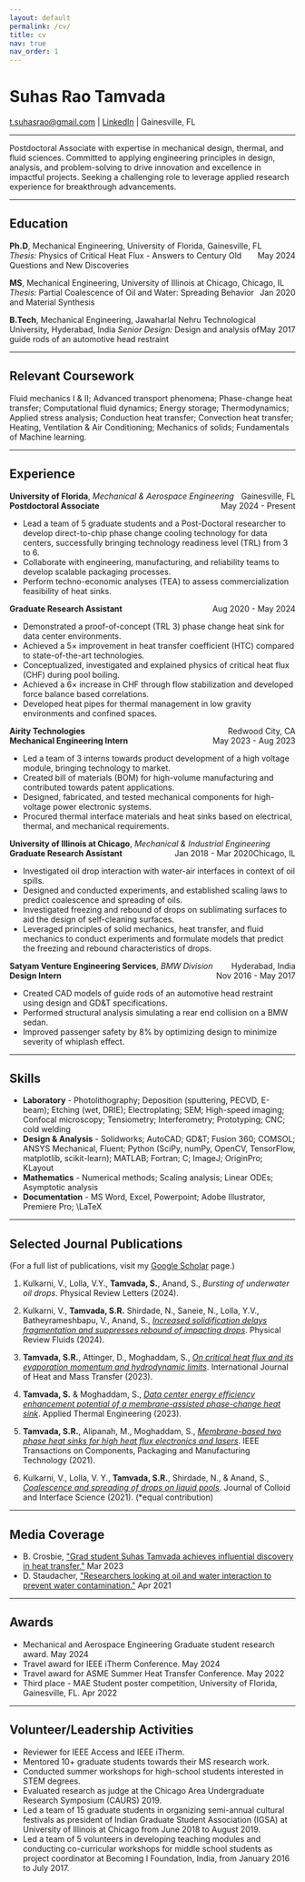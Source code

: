 ```yaml
---
layout: default
permalink: /cv/
title: cv
nav: true
nav_order: 1
---
```


# Suhas Rao Tamvada
[t.suhasrao@gmail.com](mailto:t.suhasrao@gmail.com) |
[LinkedIn](https://www.linkedin.com/in/suhastamvada/) | Gainesville, FL

---

Postdoctoral Associate with expertise in mechanical design, thermal, and fluid sciences. Committed to applying engineering principles in design, analysis, and problem-solving to drive innovation and excellence in impactful projects. Seeking a challenging role to leverage applied research experience for breakthrough advancements.

---

## Education

**Ph.D**, Mechanical Engineering, University of Florida, Gainesville, FL  <span style="float: right;">May 2024</span>  
*Thesis:* Physics of Critical Heat Flux - Answers to Century Old Questions and New Discoveries

**MS**, Mechanical Engineering, University of Illinois at Chicago, Chicago, IL <span style="float: right;">Jan 2020</span> 
*Thesis:* Partial Coalescence of Oil and Water: Spreading Behavior and Material Synthesis

**B.Tech**, Mechanical Engineering, Jawaharlal Nehru Technological University, Hyderabad, India <span style="float: right;">May 2017</span>
*Senior Design:* Design and analysis of guide rods of an automotive head restraint

---

## Relevant Coursework

Fluid mechanics I & II; Advanced transport phenomena; Phase-change heat transfer; Computational fluid dynamics; Energy storage; Thermodynamics; Applied stress analysis; Conduction heat transfer; Convection heat transfer; Heating, Ventilation & Air Conditioning; Mechanics of solids; Fundamentals of Machine learning.

---

## Experience

**University of Florida**, *Mechanical & Aerospace Engineering* <span style="float: right;">Gainesville, FL</span>  
**Postdoctoral Associate**  <span style="float: right;">May 2024 - Present</span>
- Lead a team of 5 graduate students and a Post-Doctoral researcher to develop direct-to-chip phase change cooling technology for data centers, successfully bringing technology readiness level (TRL) from 3 to 6.
- Collaborate with engineering, manufacturing, and reliability teams to develop scalable packaging processes.
- Perform techno-economic analyses (TEA) to assess commercialization feasibility of heat sinks.

**Graduate Research Assistant** <span style="float: right;">Aug 2020 - May 2024</span>
- Demonstrated a proof-of-concept (TRL 3) phase change heat sink for data center environments.
- Achieved a 5× improvement in heat transfer coefficient (HTC) compared to state-of-the-art technologies.
- Conceptualized, investigated and explained physics of critical heat flux (CHF) during pool boiling.
- Achieved a 6× increase in CHF through flow stabilization and developed force balance based correlations.
- Developed heat pipes for thermal management in low gravity environments and confined spaces.

**Airity Technologies** <span style="float: right;">Redwood City, CA</span>  
**Mechanical Engineering Intern** <span style="float: right;">May 2023 - Aug 2023</span>
- Led a team of 3 interns towards product development of a high voltage module, bringing technology to market.
- Created bill of materials (BOM) for high-volume manufacturing and contributed towards patent applications.
- Designed, fabricated, and tested mechanical components for high-voltage power electronic systems.
- Procured thermal interface materials and heat sinks based on electrical, thermal, and mechanical requirements.

**University of Illinois at Chicago**, *Mechanical & Industrial Engineering* <span style="float: right;">Chicago, IL</span>   
**Graduate Research Assistant** <span style="float: right;">Jan 2018 - Mar 2020</span>
- Investigated oil drop interaction with water-air interfaces in context of oil spills.
- Designed and conducted experiments, and established scaling laws to predict coalescence and spreading of oils.
- Investigated freezing and rebound of drops on sublimating surfaces to aid the design of self-cleaning surfaces.
- Leveraged principles of solid mechanics, heat transfer, and fluid mechanics to conduct experiments and formulate models that predict the freezing and rebound characteristics of drops.

**Satyam Venture Engineering Services**, *BMW Division* <span style="float: right;">Hyderabad, India</span>  
**Design Intern** <span style="float: right;">Nov 2016 - May 2017</span>
- Created CAD models of guide rods of an automotive head restraint using design and GD&T specifications.
- Performed structural analysis simulating a rear end collision on a BMW sedan.
- Improved passenger safety by 8% by optimizing design to minimize severity of whiplash effect.

---

## Skills
- **Laboratory** - Photolithography; Deposition (sputtering, PECVD, E-beam); Etching (wet, DRIE); Electroplating; SEM; High-speed imaging; Confocal microscopy; Tensiometry; Interferometry; Prototyping; CNC; cold welding
- **Design & Analysis** - Solidworks; AutoCAD; GD&T; Fusion 360; COMSOL; ANSYS Mechanical, Fluent; Python (SciPy, numPy, OpenCV, TensorFlow, matplotlib, scikit-learn); MATLAB; Fortran; C; ImageJ; OriginPro; KLayout
- **Mathematics** - Numerical methods; Scaling analysis; Linear ODEs; Asymptotic analysis
- **Documentation** - MS Word, Excel, Powerpoint; Adobe Illustrator, Premiere Pro; \LaTeX

---

## Selected Journal Publications

(For a full list of publications, visit my [Google Scholar](https://scholar.google.com/citations?user=oQHSsp4AAAAJ&hl=en) page.)

1.  Kulkarni, V., Lolla, V.Y., **Tamvada, S.**, Anand, S., *Bursting of underwater oil drops*. Physical Review Letters (2024).

2. Kulkarni, V., **Tamvada, S.R.** Shirdade, N., Saneie, N., Lolla, Y.V., Batheyrameshbapu, V., Anand, S., [*Increased solidification delays fragmentation and suppresses rebound of impacting drops*](https://doi.org/10.1103/PhysRevFluids.9.053604). Physical Review Fluids (2024).

3. **Tamvada, S.R.**, Attinger, D., Moghaddam, S., [*On critical heat flux and its evaporation momentum and hydrodynamic limits*](https://doi.org/10.1016/j.ijheatmasstransfer.2022.123837). International Journal of Heat and Mass Transfer (2023).

4. **Tamvada, S.** & Moghaddam, S., [*Data center energy efficiency enhancement potential of a membrane-assisted phase-change heat sink*](https://doi.org/10.1016/j.applthermaleng.2023.120556). Applied Thermal Engineering (2023).

5. **Tamvada, S.R.**, Alipanah, M., Moghaddam, S., [*Membrane-based two phase heat sinks for high heat flux electronics and lasers*](https://doi.org/10.1109/TCPMT.2021.3115419). IEEE Transactions on Components, Packaging and Manufacturing Technology (2021).

6. Kulkarni, V., Lolla, V. Y., **Tamvada, S.R.**, Shirdade, N., & Anand, S., [*Coalescence and spreading of drops on liquid pools*](https://doi.org/10.1016/j.jcis.2020.10.089). Journal of Colloid and Interface Science (2021). (*equal contribution)

---

## Media Coverage

- B. Crosbie, ["Grad student Suhas Tamvada achieves influential discovery in heat transfer."](https://mae.ufl.edu/2023/03/23/grad-student-suhas-tamvada-achieves-influential-discovery-in-heat-transfer/) Mar 2023
- D. Staudacher, ["Researchers looking at oil and water interaction to prevent water contamination."](https://mie.uic.edu/news-stories/researchers-looking-at-oil-and-water-interaction-to-prevent-water-contamination/) Apr 2021

---

## Awards

- Mechanical and Aerospace Engineering Graduate student research award. May 2024
- Travel award for IEEE iTherm Conference. May 2024
- Travel award for ASME Summer Heat Transfer Conference. May 2022
- Third place - MAE Student poster competition, University of Florida, Gainesville, FL. Apr 2022

---

## Volunteer/Leadership Activities

- Reviewer for IEEE Access and IEEE iTherm.
- Mentored 10+ graduate students towards their MS research work.
- Conducted summer workshops for high-school students interested in STEM degrees.
- Evaluated research as judge at the Chicago Area Undergraduate Research Symposium (CAURS) 2019.
- Led a team of 15 graduate students in organizing semi-annual cultural festivals as president of Indian Graduate Student Association (IGSA) at University of Illinois at Chicago from June 2018 to August 2019.
- Led a team of 5 volunteers in developing teaching modules and conducting co-curricular workshops for middle school students as project coordinator at Becoming I Foundation, India, from January 2016 to July 2017.